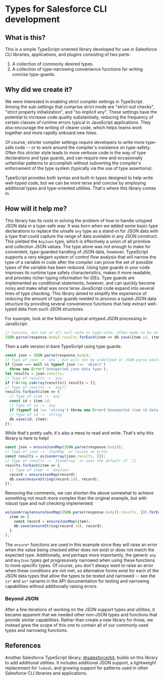 # Types for Salesforce CLI development

## What is this?

This is a simple TypeScript-oriented library developed for use in Salesforce CLI libraries, applications, and plugins consisting of two parts:

1. A collection of commonly desired types.
1. A collection of type-narrowing convenience functions for writing concise type-guards.

## Why did we create it?

We were interested in enabling strict compiler settings in TypeScript. Among the sub-settings that comprise strict mode are "strict null checks", "strict property initialization", and "no implicit any". These settings have the potential to increase code quality substantially, reducing the frequency of certain classes of runtime errors typical in JavaScript applications. They also encourage the writing of clearer code, which helps teams work together and more rapidly onboard new hires.

Of course, stricter compiler settings require developers to write more type-safe code -- or to work around the compiler's insistence on type-safety. Often this stricter style leads to more verbose code in the way of type declarations and type guards, and can require new and occasionally unfamiliar patterns to accomplish without subverting the compiler's enforcement of the type system (typically via the use of type assertions).

TypeScript provides both syntax and built-in types designed to help write well-typed code, but we can be more terse and concise by employing additional types and type-oriented utilities. That's where this library comes in.

## How will it help me?

This library has its roots in solving the problem of how to handle untyped JSON data in a type-safe way. It was born when we added some basic type declarations to replace the unsafe `any` type as a stand-in for JSON data with a type that could capture the range of data available in any JSON construct. This yielded the `AnyJson` type, which is effectively a union of all primitive and collection JSON values. The type alone was not enough to make for convenient, type-guarded handling of JSON data, however. TypeScript supports a very elegant system of control flow analysis that will narrow the type of a variable in code after the compiler can prove the set of possible types of the variable has been reduced. Using type guards in your code improves its runtime type safety characteristics, makes it more readable, and provides richer typing information for IDEs. Type guards are implemented as conditional statements, however, and can quickly become noisy and make what was once terse JavaScript code expand into several lines of type checking. This library aimed to simplify the experience of reducing the amount of type guards needed to process a typed-JSON data structure by providing several convenience functions that help extract well-typed data from such JSON structures.

For example, look at the following typical untyped JSON processing in JavaScript:

```javascript
// Concise, but not at all null-safe or type-safe; often made to be at least null-safe using lodash fns
JSON.parse(response.body).results.forEach(item => db.save(item.id, item));
```

Then a safe version in bare TypeScript using type guards:

```typescript
const json = JSON.parse(response.body);
// Type of json -> `any`, but will not be undefined or JSON.parse would throw
if (json === null && typeof json !== 'object')
  throw new Error('Unexpected json data type');
let results = json.results;
// Type of results -> `any`
if (!Array.isArray(results)) results = [];
// Type of results -> `any[]`
results.forEach(item => {
  // Type of item -> `any`
  const id = item.id;
  // Type of id -> `any`
  if (typeof id !== 'string') throw new Error('Unexpected item id data type');
  // Type of id -> `string`
  db.save(id, item);
});
```

While that's pretty safe, it's also a mess to read and write. That's why this library is here to help!

```typescript
const json = ensureJsonMap(JSON.parse(response.body));
// Type of json -> `JsonMap` or raises an error
const results = asJsonArray(json.results, []);
// Type of results -> `JsonArray` or uses the default of `[]`
results.forEach(item => {
  // Type of item -> `AnyJson`
  record = ensureJsonMap(record);
  db.save(ensureString(record.id), record);
});
```

Removing the comments, we can shorten the above somewhat to achieve something not much more complex than the original example, but with robust type and null checking implemented:

```typescript
asJsonArray(ensureJsonMap(JSON.parse(response.body)).results, []).forEach(
  item => {
    const record = ensureJsonMap(item);
    db.save(ensureString(record.id), record);
  }
);
```

The `ensure*` functions are used in this example since they will raise an error when the value being checked either does not exist or does not match the expected type. Additionally, and perhaps more importantly, the generic `any` and `AnyJson` types get progressively narrowed when using these functions to more specific types. Of course, you don't always want to raise an error when these conditions are not met, so alternative forms exist for each of the JSON data types that allow the types to be tested and narrowed -- see the `is*` and `as*` variants in the API documentation for testing and narrowing capabilities without additionally raising errors.

### Beyond JSON

After a few iterations of working on the JSON support types and utilities, it became apparent that we needed other non-JSON types and functions that provide similar capabilities. Rather than create a new library for those, we instead grew the scope of this one to contain all of our commonly used types and narrowing functions.

## References

Another Salesforce TypeScript library, [@salesforce/kit](https://www.npmjs.com/package/@salesforce/kit), builds on this library to add additional utilities. It includes additional JSON support, a lightweight replacement for `lodash`, and growing support for patterns used in other Salesforce CLI libraries and applications.
